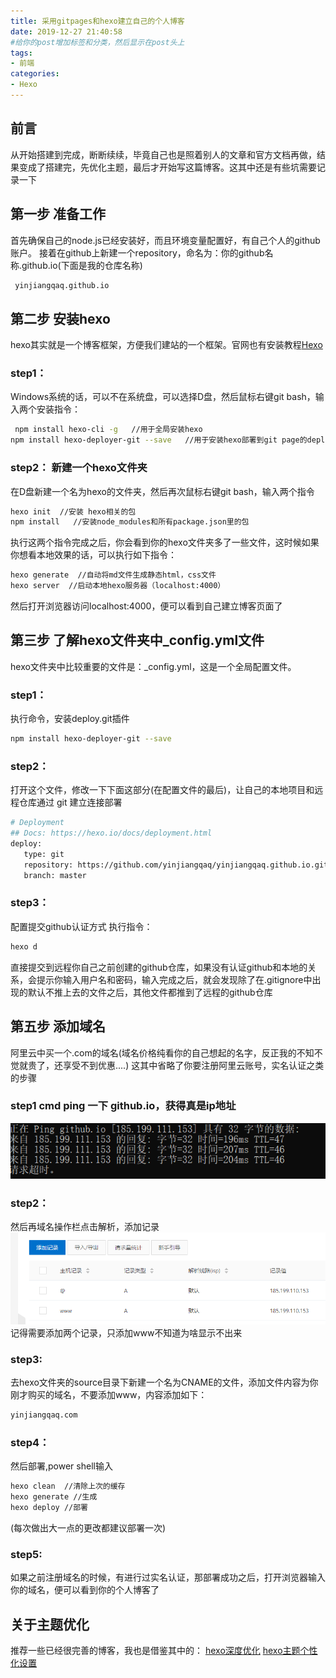```yaml
---
title: 采用gitpages和hexo建立自己的个人博客
date: 2019-12-27 21:40:58
#给你的post增加标签和分类，然后显示在post头上
tags:
- 前端
categories:
- Hexo
---
```

## 前言
从开始搭建到完成，断断续续，毕竟自己也是照着别人的文章和官方文档再做，结果变成了搭建完，先优化主题，最后才开始写这篇博客。这其中还是有些坑需要记录一下
## 第一步 准备工作
首先确保自己的node.js已经安装好，而且环境变量配置好，有自己个人的github账户。
接着在github上新建一个repository，命名为：你的github名称.github.io(下面是我的仓库名称)
``` bash
 yinjiangqaq.github.io
```

## 第二步 安装hexo 
hexo其实就是一个博客框架，方便我们建站的一个框架。官网也有安装教程[Hexo](https://hexo.io/)

### step1：
Windows系统的话，可以不在系统盘，可以选择D盘，然后鼠标右键git bash，输入两个安装指令：
``` bash
 npm install hexo-cli -g   //用于全局安装hexo
npm install hexo-deployer-git --save   //用于安装hexo部署到git page的deployer
```
### step2： 新建一个hexo文件夹
在D盘新建一个名为hexo的文件夹，然后再次鼠标右键git bash，输入两个指令
``` bash
hexo init  //安装 hexo相关的包
npm install   //安装node_modules和所有package.json里的包
```
执行这两个指令完成之后，你会看到你的hexo文件夹多了一些文件，这时候如果你想看本地效果的话，可以执行如下指令：
``` bash
hexo generate  //自动将md文件生成静态html，css文件
hexo server  //启动本地hexo服务器（localhost:4000）
```
然后打开浏览器访问localhost:4000，便可以看到自己建立博客页面了

## 第三步 了解hexo文件夹中_config.yml文件
hexo文件夹中比较重要的文件是：_config.yml，这是一个全局配置文件。
### step1：
执行命令，安装deploy.git插件
``` bash
npm install hexo-deployer-git --save
```
### step2： 
打开这个文件，修改一下下面这部分(在配置文件的最后)，让自己的本地项目和远程仓库通过 git  建立连接部署
``` bash
# Deployment
## Docs: https://hexo.io/docs/deployment.html
deploy:
   type: git
   repository: https://github.com/yinjiangqaq/yinjiangqaq.github.io.git
   branch: master
```
### step3：
配置提交github认证方式
执行指令：
``` bash
hexo d
```
直接提交到远程你自己之前创建的github仓库，如果没有认证github和本地的关系，会提示你输入用户名和密码，输入完成之后，就会发现除了在.gitignore中出现的默认不推上去的文件之后，其他文件都推到了远程的github仓库

## 第五步 添加域名
阿里云中买一个.com的域名(域名价格纯看你的自己想起的名字，反正我的不知不觉就贵了，还享受不到优惠....)
这其中省略了你要注册阿里云账号，实名认证之类的步骤
### step1 cmd ping 一下 github.io，获得真是ip地址
![ping.png](采用gitpages和hexo建立自己的个人博客/ping.png) 
### step2：
然后再域名操作栏点击解析，添加记录
![jiexi.png](采用gitpages和hexo建立自己的个人博客/jiexi.png)
记得需要添加两个记录，只添加www不知道为啥显示不出来

### step3:
去hexo文件夹的source目录下新建一个名为CNAME的文件，添加文件内容为你刚才购买的域名，不要添加www，内容添加如下：

``` bash
yinjiangqaq.com
```
### step4：
然后部署,power shell输入
``` bash
hexo clean  //清除上次的缓存
hexo generate //生成
hexo deploy //部署
```
(每次做出大一点的更改都建议部署一次)


### step5:
如果之前注册域名的时候，有进行过实名认证，那部署成功之后，打开浏览器输入你的域名，便可以看到你的个人博客了

## 关于主题优化

推荐一些已经很完善的博客，我也是借鉴其中的：
[hexo深度优化](https://io-oi.me/tech/hexo-next-optimization/#%E5%BF%85%E8%AF%BB-%E5%86%99%E5%9C%A8%E5%89%8D%E9%9D%A2)
[hexo主题个性化设置](https://blog.csdn.net/zgcr654321/article/details/86751765)